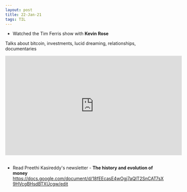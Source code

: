 ```yaml
---
layout: post
title: 22-Jan-21
tags: TIL
---
```


* Watched the Tim Ferris show with **Kevin Rose**

Talks about bitcoin, investments, lucid dreaming, relationships, documentaries
<iframe width="560" height="315" src="https://www.youtube.com/embed/hZC81QSdVIk" frameborder="0" allow="accelerometer; autoplay; clipboard-write; encrypted-media; gyroscope; picture-in-picture" allowfullscreen></iframe>

<br />
<br />

* Read Preethi Kasireddy's newsletter - **The history and evolution of money**
https://docs.google.com/document/d/18fEEcasE4wOgj7aQIT2SnCAT7sX9HVcgBHsdBTXUcgw/edit
